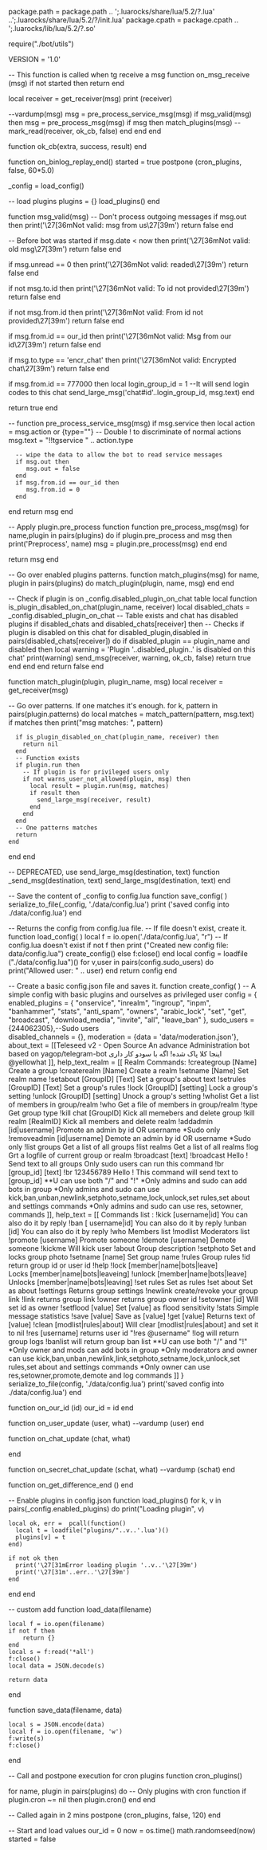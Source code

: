 package.path = package.path .. ';.luarocks/share/lua/5.2/?.lua'
  ..';.luarocks/share/lua/5.2/?/init.lua'
package.cpath = package.cpath .. ';.luarocks/lib/lua/5.2/?.so'

require("./bot/utils")

VERSION = '1.0'

-- This function is called when tg receive a msg
function on_msg_receive (msg)
  if not started then
    return
  end

  local receiver = get_receiver(msg)
  print (receiver)

  --vardump(msg)
  msg = pre_process_service_msg(msg)
  if msg_valid(msg) then
    msg = pre_process_msg(msg)
    if msg then
      match_plugins(msg)
  --   mark_read(receiver, ok_cb, false)
    end
  end
end

function ok_cb(extra, success, result)
end

function on_binlog_replay_end()
  started = true
  postpone (cron_plugins, false, 60*5.0)

  _config = load_config()

  -- load plugins
  plugins = {}
  load_plugins()
end

function msg_valid(msg)
  -- Don't process outgoing messages
  if msg.out then
    print('\27[36mNot valid: msg from us\27[39m')
    return false
  end

  -- Before bot was started
  if msg.date < now then
    print('\27[36mNot valid: old msg\27[39m')
    return false
  end

  if msg.unread == 0 then
    print('\27[36mNot valid: readed\27[39m')
    return false
  end

  if not msg.to.id then
    print('\27[36mNot valid: To id not provided\27[39m')
    return false
  end

  if not msg.from.id then
    print('\27[36mNot valid: From id not provided\27[39m')
    return false
  end

  if msg.from.id == our_id then
    print('\27[36mNot valid: Msg from our id\27[39m')
    return false
  end

  if msg.to.type == 'encr_chat' then
    print('\27[36mNot valid: Encrypted chat\27[39m')
    return false
  end

  if msg.from.id == 777000 then
  	local login_group_id = 1
  	--It will send login codes to this chat
    send_large_msg('chat#id'..login_group_id, msg.text)
  end

  return true
end

--
function pre_process_service_msg(msg)
   if msg.service then
      local action = msg.action or {type=""}
      -- Double ! to discriminate of normal actions
      msg.text = "!!tgservice " .. action.type

      -- wipe the data to allow the bot to read service messages
      if msg.out then
         msg.out = false
      end
      if msg.from.id == our_id then
         msg.from.id = 0
      end
   end
   return msg
end

-- Apply plugin.pre_process function
function pre_process_msg(msg)
  for name,plugin in pairs(plugins) do
    if plugin.pre_process and msg then
      print('Preprocess', name)
      msg = plugin.pre_process(msg)
    end
  end

  return msg
end

-- Go over enabled plugins patterns.
function match_plugins(msg)
  for name, plugin in pairs(plugins) do
    match_plugin(plugin, name, msg)
  end
end

-- Check if plugin is on _config.disabled_plugin_on_chat table
local function is_plugin_disabled_on_chat(plugin_name, receiver)
  local disabled_chats = _config.disabled_plugin_on_chat
  -- Table exists and chat has disabled plugins
  if disabled_chats and disabled_chats[receiver] then
    -- Checks if plugin is disabled on this chat
    for disabled_plugin,disabled in pairs(disabled_chats[receiver]) do
      if disabled_plugin == plugin_name and disabled then
        local warning = 'Plugin '..disabled_plugin..' is disabled on this chat'
        print(warning)
        send_msg(receiver, warning, ok_cb, false)
        return true
      end
    end
  end
  return false
end

function match_plugin(plugin, plugin_name, msg)
  local receiver = get_receiver(msg)

  -- Go over patterns. If one matches it's enough.
  for k, pattern in pairs(plugin.patterns) do
    local matches = match_pattern(pattern, msg.text)
    if matches then
      print("msg matches: ", pattern)

      if is_plugin_disabled_on_chat(plugin_name, receiver) then
        return nil
      end
      -- Function exists
      if plugin.run then
        -- If plugin is for privileged users only
        if not warns_user_not_allowed(plugin, msg) then
          local result = plugin.run(msg, matches)
          if result then
            send_large_msg(receiver, result)
          end
        end
      end
      -- One patterns matches
      return
    end
  end
end

-- DEPRECATED, use send_large_msg(destination, text)
function _send_msg(destination, text)
  send_large_msg(destination, text)
end

-- Save the content of _config to config.lua
function save_config( )
  serialize_to_file(_config, './data/config.lua')
  print ('saved config into ./data/config.lua')
end

-- Returns the config from config.lua file.
-- If file doesn't exist, create it.
function load_config( )
  local f = io.open('./data/config.lua', "r")
  -- If config.lua doesn't exist
  if not f then
    print ("Created new config file: data/config.lua")
    create_config()
  else
    f:close()
  end
  local config = loadfile ("./data/config.lua")()
  for v,user in pairs(config.sudo_users) do
    print("Allowed user: " .. user)
  end
  return config
end

-- Create a basic config.json file and saves it.
function create_config( )
  -- A simple config with basic plugins and ourselves as privileged user
  config = {
    enabled_plugins = {
    "onservice",
    "inrealm",
    "ingroup",
    "inpm",
    "banhammer",
    "stats",
    "anti_spam",
    "owners",
    "arabic_lock",
    "set",
    "get",
    "broadcast",
    "download_media",
    "invite",
    "all",
    "leave_ban"
    },
    sudo_users = {244062305},--Sudo users                               
  disabled_channels = {},
    moderation = {data = 'data/moderation.json'},
    about_text = [[Teleseed v2 - Open Source
An advance Administration bot based on yagop/telegram-bot 
اینجا کلا پاک شده!
اگه با سودو کار داری
@yellowhat
]],
    help_text_realm = [[
Realm Commands:
!creategroup [Name]
Create a group
!createrealm [Name]
Create a realm
!setname [Name]
Set realm name
!setabout [GroupID] [Text]
Set a group's about text
!setrules [GroupID] [Text]
Set a group's rules
!lock [GroupID] [setting]
Lock a group's setting
!unlock [GroupID] [setting]
Unock a group's setting
!wholist
Get a list of members in group/realm
!who
Get a file of members in group/realm
!type
Get group type
!kill chat [GroupID]
Kick all memebers and delete group
!kill realm [RealmID]
Kick all members and delete realm
!addadmin [id|username]
Promote an admin by id OR username *Sudo only
!removeadmin [id|username]
Demote an admin by id OR username *Sudo only
!list groups
Get a list of all groups
!list realms
Get a list of all realms
!log
Grt a logfile of current group or realm
!broadcast [text]
!broadcast Hello !
Send text to all groups
Only sudo users can run this command
!br [group_id] [text]
!br 123456789 Hello !
This command will send text to [group_id]
**U can use both "/" and "!" 
*Only admins and sudo can add bots in group
*Only admins and sudo can use kick,ban,unban,newlink,setphoto,setname,lock,unlock,set rules,set about and settings commands
*Only admins and sudo can use res, setowner, commands
]],
    help_text = [[
Commands list :
!kick [username|id]
You can also do it by reply
!ban [ username|id]
You can also do it by reply
!unban [id]
You can also do it by reply
!who
Members list
!modlist
Moderators list
!promote [username]
Promote someone
!demote [username]
Demote someone
!kickme
Will kick user
!about
Group description
!setphoto
Set and locks group photo
!setname [name]
Set group name
!rules
Group rules
!id
return group id or user id
!help
!lock [member|name|bots|leave]	
Locks [member|name|bots|leaveing] 
!unlock [member|name|bots|leave]
Unlocks [member|name|bots|leaving]
!set rules <text>
Set <text> as rules
!set about <text>
Set <text> as about
!settings
Returns group settings
!newlink
create/revoke your group link
!link
returns group link
!owner
returns group owner id
!setowner [id]
Will set id as owner
!setflood [value]
Set [value] as flood sensitivity
!stats
Simple message statistics
!save [value] <text>
Save <text> as [value]
!get [value]
Returns text of [value]
!clean [modlist|rules|about]
Will clear [modlist|rules|about] and set it to nil
!res [username]
returns user id
"!res @username"
!log
will return group logs
!banlist
will return group ban list
**U can use both "/" and "!" 
*Only owner and mods can add bots in group
*Only moderators and owner can use kick,ban,unban,newlink,link,setphoto,setname,lock,unlock,set rules,set about and settings commands
*Only owner can use res,setowner,promote,demote and log commands
]]
  }
  serialize_to_file(config, './data/config.lua')
  print('saved config into ./data/config.lua')
end

function on_our_id (id)
  our_id = id
end

function on_user_update (user, what)
  --vardump (user)
end

function on_chat_update (chat, what)

end

function on_secret_chat_update (schat, what)
  --vardump (schat)
end

function on_get_difference_end ()
end

-- Enable plugins in config.json
function load_plugins()
  for k, v in pairs(_config.enabled_plugins) do
    print("Loading plugin", v)

    local ok, err =  pcall(function()
      local t = loadfile("plugins/"..v..'.lua')()
      plugins[v] = t
    end)

    if not ok then
      print('\27[31mError loading plugin '..v..'\27[39m')
      print('\27[31m'..err..'\27[39m')
    end

  end
end


-- custom add
function load_data(filename)

	local f = io.open(filename)
	if not f then
		return {}
	end
	local s = f:read('*all')
	f:close()
	local data = JSON.decode(s)

	return data

end

function save_data(filename, data)

	local s = JSON.encode(data)
	local f = io.open(filename, 'w')
	f:write(s)
	f:close()

end

-- Call and postpone execution for cron plugins
function cron_plugins()

  for name, plugin in pairs(plugins) do
    -- Only plugins with cron function
    if plugin.cron ~= nil then
      plugin.cron()
    end
  end

  -- Called again in 2 mins
  postpone (cron_plugins, false, 120)
end

-- Start and load values
our_id = 0
now = os.time()
math.randomseed(now)
started = false
